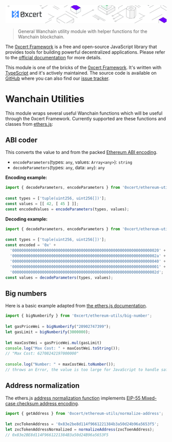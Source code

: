 <img src="../../assets/cover-sub.png" />

> General Wanchain utility module with helper functions for the Wanchain blockchain.

The [0xcert Framework](https://docs.0xcert.org) is a free and open-source JavaScript library that provides tools for building powerful decentralized applications. Please refer to the [official documentation](https://docs.0xcert.org) for more details.

This module is one of the bricks of the [0xcert Framework](https://docs.0xcert.org). It's written with [TypeScript](https://www.typescriptlang.org) and it's actively maintained. The source code is available on [GitHub](https://github.com/0xcert/framework) where you can also find our [issue tracker](https://github.com/0xcert/framework/issues).

# Wanchain Utilities

This module wraps several useful Wanchain functions which will be useful through the 0xcert Framework. Currently supported are these functions and classes from [ethers.js](https://github.com/ethers-io/ethers.js):

## ABI coder

This converts the value to and from the packed [Ethereum ABI encoding](https://solidity.readthedocs.io/en/develop/abi-spec.html#formal-specification-of-the-encoding).

* `encodeParameters`(types: `any`, values: `Array<any>`): `string`
* `decodeParameters`(types: `any`, data: `any`): `any`

**Encoding example:**

```ts
import { decodeParameters, encodeParameters } from '0xcert/ethereum-utils/abi';

const types = ['tuple(uint256, uint256[])'];
const values = [[ 42, [ 45 ] ]];
const encodedValues = encodeParameters(types, values);
```

**Decoding example:**

```ts
import { decodeParameters, encodeParameters } from '0xcert/ethereum-utils/abi';

const types = ['tuple(uint256, uint256[])'];
const encoded = '0x' +
  '0000000000000000000000000000000000000000000000000000000000000020' +
  '000000000000000000000000000000000000000000000000000000000000002a' +
  '0000000000000000000000000000000000000000000000000000000000000040' +
  '0000000000000000000000000000000000000000000000000000000000000001' +
  '000000000000000000000000000000000000000000000000000000000000002d';
const values = decodeParameters(types, values);
```

## Big numbers

Here is a basic example adapted from [the ethers.js documentation](https://docs.ethers.io/ethers.js/html/api-utils.html?highlight=bignumberify#big-numbers).

```ts
import { bigNumberify } from '0xcert/ethereum-utils/big-number';

let gasPriceWei = bigNumberify("20902747399");
let gasLimit = bigNumberify(3000000);

let maxCostWei = gasPriceWei.mul(gasLimit)
console.log("Max Cost: " + maxCostWei.toString());
// "Max Cost: 62708242197000000"

console.log("Number: " + maxCostWei.toNumber());
// throws an Error, the value is too large for JavaScript to handle safely
```

## Address normalization

The ethers.js [address normalization function](https://docs.ethers.io/ethers.js/html/api-utils.html?highlight=getaddress#addresses) implements [EIP-55 Mixed-case checksum address encoding](https://eips.ethereum.org/EIPS/eip-55).


```ts
import { getAddress } from '0xcert/ethereum-utils/normalize-address';

let zxcTokenAddress = '0x83e2be8d114f9661221384b3a50d24b96a5653f5';
let zxcTokenAddressNormalized = normalizeAddress(zxcToenAddress);
// 0x83e2BE8d114F9661221384B3a50d24B96a5653F5
```